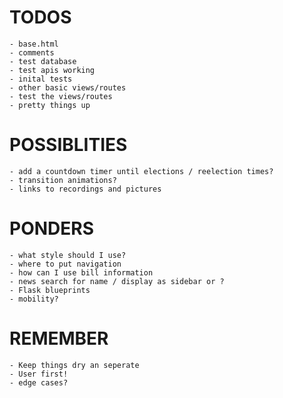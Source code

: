 # TODOS

    - base.html
    - comments
    - test database
    - test apis working
    - inital tests
    - other basic views/routes
    - test the views/routes
    - pretty things up

# POSSIBLITIES

    - add a countdown timer until elections / reelection times?
    - transition animations?
    - links to recordings and pictures


# PONDERS

    - what style should I use?
    - where to put navigation
    - how can I use bill information
    - news search for name / display as sidebar or ?
    - Flask blueprints
    - mobility?

# REMEMBER

    - Keep things dry an seperate
    - User first!
    - edge cases?


